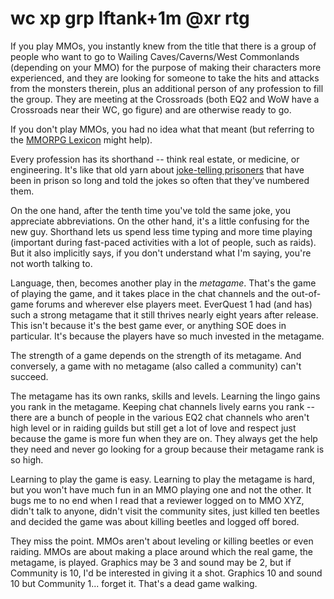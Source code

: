 # wc xp grp lftank+1m @xr rtg

If you play MMOs, you instantly knew from the title that there is a group of people who want to go to Wailing Caves/Caverns/West Commonlands (depending on your MMO) for the purpose of making their characters more experienced, and they are looking for someone to take the hits and attacks from the monsters therein, plus an additional person of any profession to fill the group. They are meeting at the Crossroads (both EQ2 and WoW have a Crossroads near their WC, go figure) and are otherwise ready to go.



If you don't play MMOs, you had no idea what that meant (but referring to the [MMORPG Lexicon](http://www.nickyee.com/daedalus/archives/001313.php) might help).

Every profession has its shorthand -- think real estate, or medicine, or engineering. It's like that old yarn about [joke-telling prisoners](http://www.hyperorg.com/blogger/mtarchive/001978.html) that have been in prison so long and told the jokes so often that they've numbered them.

On the one hand, after the tenth time you've told the same joke, you appreciate abbreviations. On the other hand, it's a little confusing for the new guy.
Shorthand lets us spend less time typing and more time playing (important during fast-paced activities with a lot of people, such as raids). But it also implicitly says, if you don't understand what I'm saying, you're not worth talking to.

Language, then, becomes another play in the *metagame*. That's the game of playing the game, and it takes place in the chat channels and the out-of-game forums and wherever else players meet. EverQuest 1 had (and has) such a strong metagame that it still thrives nearly eight years after release. This isn't because it's the best game ever, or anything SOE does in particular. It's because the players have so much invested in the metagame.

The strength of a game depends on the strength of its metagame. And conversely, a game with no metagame (also called a community) can't succeed.

The metagame has its own ranks, skills and levels. Learning the lingo gains you rank in the metagame. Keeping chat channels lively earns you rank -- there are a bunch of people in the various EQ2 chat channels who aren't high level or in raiding guilds but still get a lot of love and respect just because the game is more fun when they are on. They always get the help they need and never go looking for a group because their metagame rank is so high.

Learning to play the game is easy. Learning to play the metagame is hard, but you won't have much fun in an MMO playing one and not the other. It bugs me to no end when I read that a reviewer logged on to MMO XYZ, didn't talk to anyone, didn't visit the community sites, just killed ten beetles and decided the game was about killing beetles and logged off bored.

They miss the point. MMOs aren't about leveling or killing beetles or even raiding. MMOs are about making a place around which the real game, the metagame, is played. Graphics may be 3 and sound may be 2, but if Community is 10, I'd be interested in giving it a shot. Graphics 10 and sound 10 but Community 1... forget it. That's a dead game walking.
